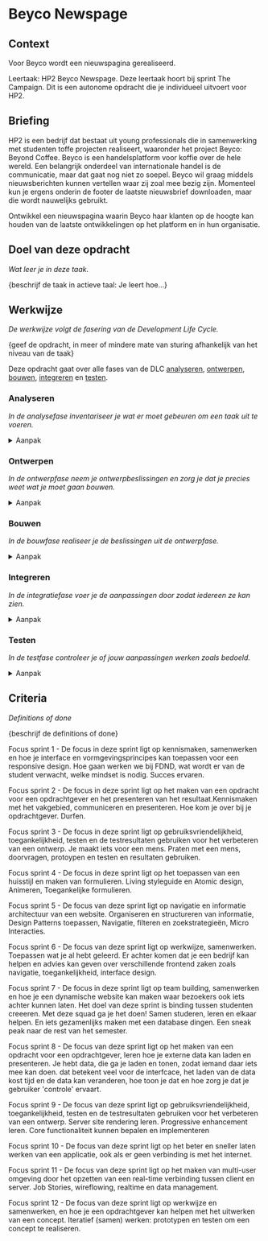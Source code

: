 # Beyco Newspage

## Context
Voor Beyco wordt een nieuwspagina gerealiseerd.

Leertaak: HP2 Beyco Newspage. Deze leertaak hoort bij sprint The Campaign. Dit is een autonome opdracht die je individueel uitvoert voor HP2.

## Briefing
HP2 is een bedrijf dat bestaat uit young professionals die in samenwerking met studenten toffe projecten realiseert, waaronder het project Beyco: Beyond Coffee. Beyco is een handelsplatform voor koffie over de hele wereld. Een belangrijk onderdeel van internationale handel is de communicatie, maar dat gaat nog niet zo soepel. Beyco wil graag middels nieuwsberichten kunnen vertellen waar zij zoal mee bezig zijn. Momenteel kun je ergens onderin de footer de laatste nieuwsbrief downloaden, maar die wordt nauwelijks gebruikt.

Ontwikkel een nieuwspagina waarin Beyco haar klanten op de hoogte kan houden van de laatste ontwikkelingen op het platform en in hun organisatie.

## Doel van deze opdracht
*Wat leer je in deze taak.*

{beschrijf de taak in actieve taal: Je leert hoe...}

## Werkwijze
*De werkwijze volgt de fasering van de Development Life Cycle.*

{geef de opdracht, in meer of mindere mate van sturing afhankelijk van het niveau van de taak}

Deze opdracht gaat over alle fases van de DLC [analyseren](#analyseren), [ontwerpen](#ontwerpen), [bouwen](#bouwen), [integreren](#integreren) en [testen](#testen).

### Analyseren
*In de analysefase inventariseer je wat er moet gebeuren om een taak uit te voeren.*

<details>
<summary>Aanpak</summary>

1. {geef de stappen}
2. {die in deze fase}
3. {doorlopen worden}

#### Materiaal

- [Resource](https://example.com)
- [Resource](https://example.com)
- [Resource](https://example.com)

</details>

### Ontwerpen
*In de ontwerpfase neem je ontwerpbeslissingen en zorg je dat je precies weet wat je moet gaan bouwen.*

<details>
<summary>Aanpak</summary>

1. {geef de stappen}
2. {die in deze fase}
3. {doorlopen worden}

#### Materiaal

- [Resource](https://example.com)
- [Resource](https://example.com)
- [Resource](https://example.com)

</details>

### Bouwen
*In de bouwfase realiseer je de beslissingen uit de ontwerpfase.*

<details>
<summary>Aanpak</summary>

1. {geef de stappen}
2. {die in deze fase}
3. {doorlopen worden}

#### Materiaal

- [Resource](https://example.com)
- [Resource](https://example.com)
- [Resource](https://example.com)

</details>

### Integreren
*In de integratiefase voer je de aanpassingen door zodat iedereen ze kan zien.*

<details>
<summary>Aanpak</summary>

1. {geef de stappen}
2. {die in deze fase}
3. {doorlopen worden}

#### Materiaal

- [Resource](https://example.com)
- [Resource](https://example.com)
- [Resource](https://example.com)

</details>

### Testen
*In de testfase controleer je of jouw aanpassingen werken zoals bedoeld.*

<details>
<summary>Aanpak</summary>

1. {geef de stappen}
2. {die in deze fase}
3. {doorlopen worden}

#### Materiaal

- [Resource](https://example.com)
- [Resource](https://example.com)
- [Resource](https://example.com)

</details>

## Criteria
*Definitions of done*

{beschrijf de definitions of done}

Focus sprint 1 - De focus in deze sprint ligt op kennismaken, samenwerken en hoe je interface en vormgevingsprincipes kan toepassen voor een responsive design. Hoe gaan werken we bij FDND, wat wordt er van de student verwacht, welke mindset is nodig. Succes ervaren.

Focus sprint 2 - De focus in deze sprint ligt op het maken van een opdracht voor een opdrachtgever en het presenteren van het resultaat.Kennismaken met het vakgebied, communiceren en presenteren. Hoe kom je over bij je opdrachtgever. Durfen.

Focus sprint 3 - De focus in deze sprint ligt op gebruiksvriendelijkheid, toegankelijkheid, testen en de testresultaten gebruiken voor het verbeteren van een ontwerp. Je maakt iets voor een mens. Praten met een mens, doorvragen, protoypen en testen en resultaten gebruiken.

Focus sprint 4 - De focus in deze sprint ligt op het toepassen van een huisstijl en maken van formulieren. Living styleguide en Atomic design, Animeren, Toegankelijke formulieren.

Focus sprint 5 - De focus van deze sprint ligt op navigatie en informatie architectuur van een website. Organiseren en structureren van informatie, Design Patterns toepassen, Navigatie, filteren en zoekstrategieën, Micro Interacties.

Focus sprint 6 - De focus van deze sprint ligt op werkwijze, samenwerken. Toepassen wat je al hebt geleerd. Er achter komen dat je een bedrijf kan helpen en advies kan geven over verschillende frontend zaken zoals navigatie, toegankelijkheid, interface design.

Focus sprint 7 - De focus in deze sprint ligt op team building, samenwerken en hoe je een dynamische website kan maken waar bezoekers ook iets achter kunnen laten.	Het doel van deze sprint is binding tussen studenten creeeren. Met deze squad ga je het doen! Samen studeren, leren en elkaar helpen. En iets gezamenlijks maken met een database dingen. Een sneak peak naar de rest van het semester.

Focus sprint 8 - De focus van deze sprint ligt op het maken van een opdracht voor een opdrachtgever, leren hoe je externe data kan laden en presenteren. Je hebt data, die ga je laden en tonen, zodat iemand daar iets mee kan doen.
dat betekent veel voor de interfcace, het laden van de data kost tijd en de data kan veranderen, hoe toon je dat en hoe zorg je dat je gebruiker 'controle' ervaart.

Focus sprint 9 - De focus van deze sprint ligt op gebruiksvriendelijkheid, toegankelijkheid, testen en de testresultaten gebruiken voor het verbeteren van een ontwerp. Server site rendering leren. Progressive enhancement leren. Core functionaliteit kunnen bepalen en implementeren				

Focus sprint 10 - De focus van deze sprint ligt op het beter en sneller laten werken van een applicatie, ook als er geen verbinding is met het internet.

Focus sprint 11 - De focus van deze sprint ligt op het maken van multi-user omgeving door het opzetten van een real-time verbinding tussen client en server. Job Stories, wireflowing, realtime en data management.

Focus sprint 12 - De focus van deze sprint ligt op werkwijze en samenwerken, en hoe je een opdrachtgever kan helpen met het uitwerken van een concept. Iteratief (samen) werken: prototypen en testen om een concept te realiseren.


